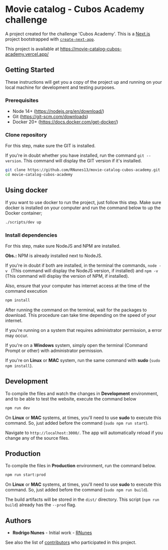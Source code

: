# Movie catalog - Cubos Academy challenge

A project created for the challenge 'Cubos Academy'. This is a [Next.js](https://nextjs.org/) project bootstrapped with [`create-next-app`](https://github.com/vercel/next.js/tree/canary/packages/create-next-app).

This project is available at https://movie-catalog-cubos-academy.vercel.app/

## Getting Started

These instructions will get you a copy of the project up and running on your local machine for development and testing purposes.

### Prerequisites

* Node 14+ (https://nodejs.org/en/download/)
* Git (https://git-scm.com/downloads)
* Docker 20+ (https://docs.docker.com/get-docker/)

### Clone repository

For this step, make sure the GIT is installed.

If you're in doubt whether you have installed, run the command ```git --version```. This command will display the GIT version if it's installed.

```sh
git clone https://github.com/RNunes13/movie-catalog-cubos-academy.git
cd movie-catalog-cubos-academy
```

## Using docker

If you want to use docker to run the project, just follow this step. Make sure docker is installed on your computer and run the command below to up the Docker container;

```sh
./scripts/dev up
```

### Install dependencies

For this step, make sure NodeJS and NPM are installed.

**Obs.:** NPM is already installed next to NodeJS.

If you're in doubt if both are installed, in the terminal the commands, ```node -v ``` (This command will display the NodeJS version, if installed) and ```npm -v ``` (This command will display the version of NPM, if installed).

Also, ensure that your computer has internet access at the time of the command execution

```sh
npm install
```

After running the command on the terminal, wait for the packages to download. This procedure can take time depending on the speed of your internet.

If you're running on a system that requires administrator permission, a error may occur.

If you're on a **Windows** system, simply open the terminal (Command Prompt or other) with administrator permission.

If you're on **Linux** or **MAC** system, run the same command with **sudo** (```sudo npm install```).

## Development

To compile the files and watch the changes in **Development** environment, and to be able to test the website, execute the command below

```sh
npm run dev
```

On **Linux** or **MAC** systems, at times, you'll need to use **sudo** to execute this command. So, just added before the command (```sudo npm run start```).

Navigate to `http://localhost:3000/`. The app will automatically reload if you change any of the source files.

## Production

To compile the files in **Production** environment, run the command below.

```sh
npm run start:prod
```

On **Linux** or **MAC** systems, at times, you'll need to use **sudo** to execute this command. So, just added before the command (```sudo npm run build```).

The build artifacts will be stored in the `dist/` directory. This script (```npm run build```) already has the `--prod` flag.

## Authors
  * **Rodrigo Nunes** - Initial work - [RNunes](https://github.com/RNunes13)

See also the list of [contributors](https://github.com/RNunes13/movie-catalog-cubos-academy/graphs/contributors) who participated in this project.

